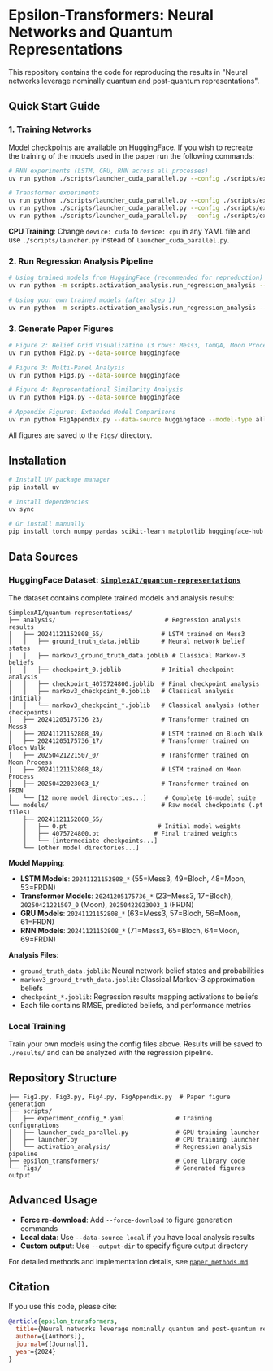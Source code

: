 # Epsilon-Transformers: Neural Networks and Quantum Representations

This repository contains the code for reproducing the results in "Neural networks leverage nominally quantum and post-quantum representations".

## Quick Start Guide

### 1. Training Networks

Model checkpoints are available on HuggingFace. If you wish to recreate the training of the models used in the paper run the following commands:

```bash
# RNN experiments (LSTM, GRU, RNN across all processes)
uv run python ./scripts/launcher_cuda_parallel.py --config ./scripts/experiment_config_rnn.yaml

# Transformer experiments
uv run python ./scripts/launcher_cuda_parallel.py --config ./scripts/experiment_config_transformer_mess3_bloch.yaml
uv run python ./scripts/launcher_cuda_parallel.py --config ./scripts/experiment_config_transformer_moon.yaml
uv run python ./scripts/launcher_cuda_parallel.py --config ./scripts/experiment_config_transformer_frdn.yaml
```

**CPU Training**: Change `device: cuda` to `device: cpu` in any YAML file and use `./scripts/launcher.py` instead of `launcher_cuda_parallel.py`.

### 2. Run Regression Analysis Pipeline

```bash
# Using trained models from HuggingFace (recommended for reproduction)
uv run python -m scripts.activation_analysis.run_regression_analysis --source huggingface

# Using your own trained models (after step 1)
uv run python -m scripts.activation_analysis.run_regression_analysis --source local
```

### 3. Generate Paper Figures

```bash
# Figure 2: Belief Grid Visualization (3 rows: Mess3, TomQA, Moon Process)
uv run python Fig2.py --data-source huggingface

# Figure 3: Multi-Panel Analysis
uv run python Fig3.py --data-source huggingface

# Figure 4: Representational Similarity Analysis
uv run python Fig4.py --data-source huggingface

# Appendix Figures: Extended Model Comparisons
uv run python FigAppendix.py --data-source huggingface --model-type all
```

All figures are saved to the `Figs/` directory.

## Installation

```bash
# Install UV package manager
pip install uv

# Install dependencies
uv sync

# Or install manually
pip install torch numpy pandas scikit-learn matplotlib huggingface-hub datasets joblib tqdm
```

## Data Sources

### HuggingFace Dataset: [`SimplexAI/quantum-representations`](https://huggingface.co/datasets/SimplexAI/quantum-representations)

The dataset contains complete trained models and analysis results:

```
SimplexAI/quantum-representations/
├── analysis/                              # Regression analysis results
│   ├── 20241121152808_55/                # LSTM trained on Mess3
│   │   ├── ground_truth_data.joblib      # Neural network belief states
│   │   ├── markov3_ground_truth_data.joblib # Classical Markov-3 beliefs
│   │   ├── checkpoint_0.joblib           # Initial checkpoint analysis
│   │   ├── checkpoint_4075724800.joblib  # Final checkpoint analysis
│   │   ├── markov3_checkpoint_0.joblib   # Classical analysis (initial)
│   │   └── markov3_checkpoint_*.joblib   # Classical analysis (other checkpoints)
│   ├── 20241205175736_23/                # Transformer trained on Mess3
│   ├── 20241121152808_49/                # LSTM trained on Bloch Walk
│   ├── 20241205175736_17/                # Transformer trained on Bloch Walk
│   ├── 20250421221507_0/                 # Transformer trained on Moon Process
│   ├── 20241121152808_48/                # LSTM trained on Moon Process
│   ├── 20250422023003_1/                 # Transformer trained on FRDN
│   └── [12 more model directories...]     # Complete 16-model suite
└── models/                               # Raw model checkpoints (.pt files)
    ├── 20241121152808_55/
    │   ├── 0.pt                         # Initial model weights
    │   ├── 4075724800.pt               # Final trained weights
    │   └── [intermediate checkpoints...]
    └── [other model directories...]
```

**Model Mapping**:
- **LSTM Models**: `20241121152808_*` (55=Mess3, 49=Bloch, 48=Moon, 53=FRDN)
- **Transformer Models**: `20241205175736_*` (23=Mess3, 17=Bloch), `20250421221507_0` (Moon), `20250422023003_1` (FRDN)
- **GRU Models**: `20241121152808_*` (63=Mess3, 57=Bloch, 56=Moon, 61=FRDN)
- **RNN Models**: `20241121152808_*` (71=Mess3, 65=Bloch, 64=Moon, 69=FRDN)

**Analysis Files**:
- `ground_truth_data.joblib`: Neural network belief states and probabilities
- `markov3_ground_truth_data.joblib`: Classical Markov-3 approximation beliefs
- `checkpoint_*.joblib`: Regression results mapping activations to beliefs
- Each file contains RMSE, predicted beliefs, and performance metrics

### Local Training
Train your own models using the config files above. Results will be saved to `./results/` and can be analyzed with the regression pipeline.

## Repository Structure

```
├── Fig2.py, Fig3.py, Fig4.py, FigAppendix.py  # Paper figure generation
├── scripts/
│   ├── experiment_config_*.yaml              # Training configurations
│   ├── launcher_cuda_parallel.py             # GPU training launcher
│   ├── launcher.py                           # CPU training launcher
│   └── activation_analysis/                  # Regression analysis pipeline
├── epsilon_transformers/                     # Core library code
└── Figs/                                     # Generated figures output
```

## Advanced Usage

- **Force re-download**: Add `--force-download` to figure generation commands
- **Local data**: Use `--data-source local` if you have local analysis results
- **Custom output**: Use `--output-dir` to specify figure output directory

For detailed methods and implementation details, see [`paper_methods.md`](paper_methods.md).

## Citation

If you use this code, please cite:

```bibtex
@article{epsilon_transformers,
  title={Neural networks leverage nominally quantum and post-quantum representations},
  author={[Authors]},
  journal={[Journal]},
  year={2024}
}
```